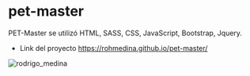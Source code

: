 # pet-master
PET-Master se utilizó HTML, SASS, CSS, JavaScript, Bootstrap, Jquery.
- Link del proyecto https://rohmedina.github.io/pet-master/

![rodrigo_medina](https://repository-images.githubusercontent.com/255504777/3ab3bc00-947a-11ea-9da4-80e136b4bc76)

